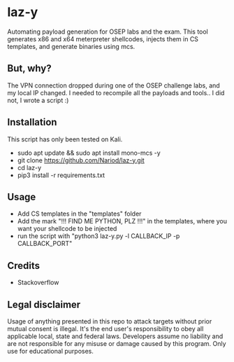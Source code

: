 # laz-y
Automating payload generation for OSEP labs and the exam. This tool generates x86 and x64 meterpreter shellcodes, injects them in CS templates, and generate binaries using mcs.

## But, why?
The VPN connection dropped during one of the OSEP challenge labs, and my local IP changed. I needed to recompile all the payloads and tools.. I did not, I wrote a script :) 

## Installation
This script has only been tested on Kali.
* sudo apt update && sudo apt install mono-mcs -y
* git clone https://github.com/Nariod/laz-y.git
* cd laz-y
* pip3 install -r requirements.txt

## Usage
* Add CS templates in the "templates" folder
* Add the mark "!!! FIND ME PYTHON, PLZ !!!" in the templates, where you want your shellcode to be injected
* run the script with "python3 laz-y.py -l CALLBACK_IP -p CALLBACK_PORT"

## Credits
* Stackoverflow 

## Legal disclaimer
Usage of anything presented in this repo to attack targets without prior mutual consent is illegal. It's the end user's responsibility to obey all applicable local, state and federal laws. Developers assume no liability and are not responsible for any misuse or damage caused by this program. Only use for educational purposes.
